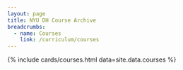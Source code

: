 ```yaml
---
layout: page
title: NYU DH Course Archive
breadcrumbs:
  - name: Courses
    link: /curriculum/courses
---
```

<div class="container">
<div class="content" markdown="1">

{% include cards/courses.html data=site.data.courses %}

</div>
</div>